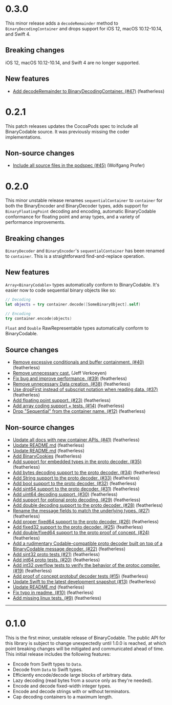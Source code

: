 # 0.3.0

This minor release adds a `decodeRemainder` method to `BinaryDecodingContainer` and drops support for iOS 12, macOS 10.12-10.14, and Swift 4.

## Breaking changes

iOS 12, macOS 10.12-10.14, and Swift 4 are no longer supported.

## New features

* [Add decodeRemainder to BinaryDecodingContainer. (#47)](https://github.com/jverkoey/BinaryCodable/commit/2d4834e4972c46bdb3ec59d025ba29b7e9b7522b) (featherless)

# 0.2.1

This patch releases updates the CocoaPods spec to include all BinaryCodable source. It was previously missing the coder implementations.

## Non-source changes

* [Include all source files in the podspec (#45)](https://github.com/jverkoey/BinaryCodable/commit/c315e31380eee7d1db6e0b36add1dce101d4f62e) (Wolfgang Profer)

# 0.2.0

This minor unstable release renames `sequentialContainer` to `container` for both the BinaryEncoder and BinaryDecoder types, adds support for `BinaryFloatingPoint` decoding and encoding, automatic BinaryCodable conformance for floating point and array types, and a variety of performance improvements.

## Breaking changes

`BinaryDecoder` and `BinaryEncoder`'s `sequentialContainer` has been renamed to `container`. This is a straightforward find-and-replace operation.

## New features

`Array<BinaryCodable>` types automatically conform to BinaryCodable. It's easier now to code sequential binary objects like so:

```swift
// Decoding
let objects = try container.decode([SomeBinaryObject].self)

// Encoding
try container.encode(objects)
```

`Float` and `Double` RawRepresentable types automatically conform to BinaryCodable.

## Source changes

* [Remove excessive conditionals and buffer containment. (#40)](https://github.com/jverkoey/BinaryCodable/commit/4daaee9f3cf4c66da0f488940f5681e03b510306) (featherless)
* [Remove unnecessary cast.](https://github.com/jverkoey/BinaryCodable/commit/5308cd3139368daac29f5f60b4fc22ae6cc59a57) (Jeff Verkoeyen)
* [Fix bug and improve performance. (#39)](https://github.com/jverkoey/BinaryCodable/commit/1e9c21bc4be6e5501825665c0a73f9e87b909ffa) (featherless)
* [Remove unnecessary Data creation. (#38)](https://github.com/jverkoey/BinaryCodable/commit/49ca3e2430a51af9fd37afb15ee9b902789153e3) (featherless)
* [Use dropFirst instead of subscript notation when reading data. (#37)](https://github.com/jverkoey/BinaryCodable/commit/b1889da65bde47336bf9fa9418cde40863ffb09e) (featherless)
* [Add floating point support. (#23)](https://github.com/jverkoey/BinaryCodable/commit/2e3185ec72a7371ef9402e46b80f161849052ae9) (featherless)
* [Add array coding support + tests. (#14)](https://github.com/jverkoey/BinaryCodable/commit/9a56a79308d1096c31479f1c592b5fa331be0707) (featherless)
* [Drop "Sequential" from the container name. (#12)](https://github.com/jverkoey/BinaryCodable/commit/6b9d1ab11d77f1654dc7ef9c28eec2f52dbccf8f) (featherless)

## Non-source changes

* [Update all docs with new container APIs. (#41)](https://github.com/jverkoey/BinaryCodable/commit/c2843b87559d485cbffe7b299fd31e6ac841dc59) (featherless)
* [Update README.md](https://github.com/jverkoey/BinaryCodable/commit/ec5d1f5256f07b004b210fd9b5f5e897030a34cb) (featherless)
* [Update README.md](https://github.com/jverkoey/BinaryCodable/commit/49ce0b41000a92306c326e80333af9a427611b48) (featherless)
* [Add BinaryCookies](https://github.com/jverkoey/BinaryCodable/commit/8f85cba939ed36003389dcc1b3fdfc941bf4a333) (featherless)
* [Add support for embedded types in the proto decoder. (#35)](https://github.com/jverkoey/BinaryCodable/commit/397ccc9bb1dff24bba000b7d42d82a0115a8c74c) (featherless)
* [Add bytes decoding support to the proto decoder. (#34)](https://github.com/jverkoey/BinaryCodable/commit/1328fce67b03b5a41d99730389f21068150d2d4a) (featherless)
* [Add String support to the proto decoder. (#33)](https://github.com/jverkoey/BinaryCodable/commit/07e1c1c3fea8ac4def6fa89639a7c30e9ace217d) (featherless)
* [Add bool support to the proto decoder. (#32)](https://github.com/jverkoey/BinaryCodable/commit/0e93d2224f1a5303ec411015f8ae312aa17beb28) (featherless)
* [Add sint64 support to the proto decoder. (#31)](https://github.com/jverkoey/BinaryCodable/commit/8108735cc28ec8ad1cda549b6b5ce30ca3783427) (featherless)
* [Add uint64 decoding support. (#30)](https://github.com/jverkoey/BinaryCodable/commit/8cbf0bf2f9f7048a1cae01c3f006be3f1a0d533a) (featherless)
* [Add support for optional proto decoding. (#29)](https://github.com/jverkoey/BinaryCodable/commit/b87134d57dc152978bc214f0c7c5a13a3c033144) (featherless)
* [Add double decoding support to the proto decoder. (#28)](https://github.com/jverkoey/BinaryCodable/commit/4c303bfa0d1a6e259ab55674a7afe18409e2ebad) (featherless)
* [Rename the message fields to match the underlying types. (#27)](https://github.com/jverkoey/BinaryCodable/commit/6d937eca935c2eaed901771be83d3c124aa338d8) (featherless)
* [Add proper fixed64 support to the proto decoder. (#26)](https://github.com/jverkoey/BinaryCodable/commit/1c227a1e8f15e709d42cf8cdf0a13221b7a96e49) (featherless)
* [ Add fixed32 support to the proto decoder. (#25)](https://github.com/jverkoey/BinaryCodable/commit/e135e3ca651b91cafe5bcb3ae5babec3935fbad3) (featherless)
* [Add double/fixed64 support to the proto proof of concept. (#24)](https://github.com/jverkoey/BinaryCodable/commit/6e32bee3c8fc98a0ab4b588a0fad0df6226e7769) (featherless)
* [Add a rudimentary Codable-compatible proto decoder built on top of a BinaryCodable message decoder. (#22)](https://github.com/jverkoey/BinaryCodable/commit/21cf2f7c4a7e03f039bd8750ee1e6c91869aecd2) (featherless)
* [Add sint32 proto tests (#21)](https://github.com/jverkoey/BinaryCodable/commit/33f58fc19bbc7ca2bdfd78cc1aee034cdf06607d) (featherless)
* [Add int64 proto tests. (#20)](https://github.com/jverkoey/BinaryCodable/commit/17adab86bedc1981254ac431134a1fd6ed812ab2) (featherless)
* [Add int32 overflow tests to verify the behavior of the protoc compiler. (#19)](https://github.com/jverkoey/BinaryCodable/commit/6d4b7c9eb11643904602c68bfb5079d5e71fe5d2) (featherless)
* [ Add proof of concept protobuf decoder tests (#15)](https://github.com/jverkoey/BinaryCodable/commit/96bf29b4f9fc808c5e1772fe2712f4018e1265ee) (featherless)
* [Update Swift to the latest development snapshot (#13)](https://github.com/jverkoey/BinaryCodable/commit/9cca6e629d352890181d81ce0d2dd47dd2bd6649) (featherless)
* [Update README.md](https://github.com/jverkoey/BinaryCodable/commit/176b7718796104ad22447b4ec86b9e09cb66d8af) (featherless)
* [Fix typo in readme. (#10)](https://github.com/jverkoey/BinaryCodable/commit/ba811ac24e7114628d22792e60620e144b410c88) (featherless)
* [Add missing linux tests. (#9)](https://github.com/jverkoey/BinaryCodable/commit/d2d2c558f0c4d205ff51816965dc3be62fb69a10) (featherless)

---

# 0.1.0

This is the first minor, unstable release of BinaryCodable. The public API for this library is subject to change unexpectedly until 1.0.0 is reached, at which point breaking changes will be mitigated and communicated ahead of time. This initial release includes the following features:

- Encode from Swift types to `Data`.
- Decode from `Data` to Swift types.
- Efficiently encode/decode large blocks of arbitrary data.
- Lazy decoding (read bytes from a source only as they're needed).
- Encode and decode fixed-width integer types.
- Encode and decode strings with or without terminators.
- Cap decoding containers to a maximum length.
